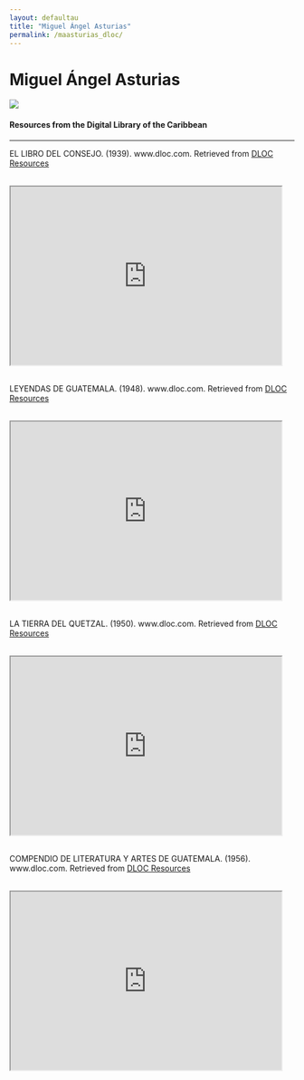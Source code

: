```yaml
---
layout: defaultau
title: "Miguel Ángel Asturias"
permalink: /maasturias_dloc/
---
```

<!-- partial:index.partial.html -->
<div class="content">
    <h1>Miguel Ángel Asturias</h1>
    <div class="quote">
        <div><img src="https://cdn.elperiodico.com.gt/wp-content/uploads/2020/02/15192233/miguel_angel_asturias-775x1024.jpg" class="logo"></div>
    </div>
    <body>
    <h4>Resources from the Digital Library of the Caribbean</h4><hr>
    <div class="container-mt-5">
      <div class="row">
            <div class="col-md-6">
                <p>EL LIBRO DEL CONSEJO. (1939). www.dloc.com. Retrieved from <a href="https://www.dloc.com/UF00081327/00001/images" target="_blank">DLOC Resources</a></p><br>
                <iframe width="95%" height="315" src="https://www.dloc.com/UF00081327/00001/images"></iframe>
                <br>
                <br>
        </div>
      <div class="col-md-6">
            <p>LEYENDAS DE GUATEMALA. (1948). www.dloc.com. Retrieved from <a href="https://www.dloc.com/UF00078366/00001/images" target="_blank">DLOC Resources</a></p><br>
            <iframe width="95%" height="315" src="https://www.dloc.com/UF00078366/00001/images"></iframe>
            <br>
            <br>
        </div>
        </div>
    <div class="container-mt-5">
      <div class="row">
            <div class="col-md-6">
                <p>LA TIERRA DEL QUETZAL. (1950). www.dloc.com. Retrieved from <a href="https://www.dloc.com/UF00078300/00001/images" target="_blank">DLOC Resources</a></p><br>
                <iframe width="95%" height="315" src="https://www.dloc.com/UF00078300/00001/images"></iframe>
                <br>
                <br>
        </div>
        <div class="col-md-6">
            <p>COMPENDIO DE LITERATURA Y ARTES DE GUATEMALA. (1956). www.dloc.com. Retrieved from <a href="https://www.dloc.com/AA00089882/00001/images" target="_blank">DLOC Resources</a></p><br>
            <iframe width="95%" height="315" src="https://www.dloc.com/AA00089882/00001/images"></iframe>
            <br>
            <br>
        </div>
        </div>
    </body> 
          </div>
  <!-- partial -->
<script src='https://cdnjs.cloudflare.com/ajax/libs/jquery/3.1.1/jquery.min.js'></script><script  src="{{ site.baseurl }}/assets/js/authorscript.js"></script>
